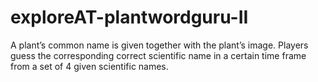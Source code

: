 # exploreAT-plantwordguru-II
A plant’s common name is given together with the plant’s image. Players guess the corresponding correct scientific name in a certain time frame from a set of 4 given scientific names.
